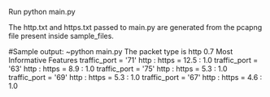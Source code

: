 Run python main.py

The http.txt and https.txt passed to main.py are generated from the pcapng file present inside sample_files.

#Sample output:
~python main.py 
The packet type is http
0.7
Most Informative Features
            traffic_port = '71'             http : https  =     12.5 : 1.0
            traffic_port = '63'             http : https  =      8.9 : 1.0
            traffic_port = '75'             http : https  =      5.3 : 1.0
            traffic_port = '69'             http : https  =      5.3 : 1.0
            traffic_port = '67'             http : https  =      4.6 : 1.0


